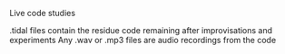 Live code studies

.tidal files contain the residue code remaining after improvisations and experiments
Any .wav or .mp3 files are audio recordings from the code
